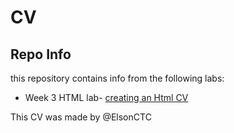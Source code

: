 # CV

<h2>Repo Info</h2>
this repository contains info from the following labs:

* Week 3 HTML lab- <a href="week3/cv.html"> creating an Html CV </a>

This CV was made by @ElsonCTC
